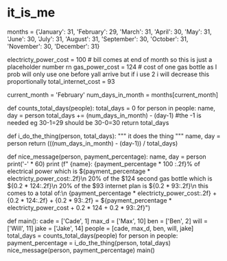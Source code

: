 # it_is_me
months = {'January': 31, 'February': 29, 'March': 31, 'April': 30, 'May': 31, 'June': 30, 'July': 31, 'August': 31, 'September': 30, 'October': 31, 'November': 30, 'December': 31}

electricty_power_cost = 100 # bill comes at end of month so this is just a placeholder number rn
gas_power_cost = 124 # cost of one gas bottle as I prob will only use one before yall arrive but if i use 2 i will decrease this proportionally
total_internet_cost = 93

current_month = 'February'
num_days_in_month = months[current_month]

def counts_total_days(people):
    total_days = 0
    for person in people:
        name, day = person
        total_days += (num_days_in_month) - (day-1) #the -1 is needed eg 30-1=29 should be 30-0=30
    return total_days

def i_do_the_thing(person, total_days):
    """ it does the thing """
    name, day = person
    return (((num_days_in_month) - (day-1)) / total_days)

def nice_message(person, payment_percentage):
    name, day = person
    print('-' * 60)
    print (f" {name}: {payment_percentage * 100 :.2f}% of electrical power which is ${payment_percentage * electricty_power_cost:.2f}\n 20% of the $124 second gas bottle which is ${0.2 * 124:.2f}\n 20% of the $93 internet plan is ${0.2 * 93:.2f}\n this comes to a total of:\n {payment_percentage * electricty_power_cost:.2f} + {0.2 * 124:.2f} + {0.2 * 93:.2f} = ${payment_percentage * electricty_power_cost + 0.2 * 124 + 0.2 * 93:.2f}")

def main():
    cade = ['Cade', 1]
    max_d = ['Max', 10]
    ben = ['Ben', 2]
    will = ['Will', 11]
    jake = ['Jake', 14]
    people = [cade, max_d, ben, will, jake]
    total_days = counts_total_days(people)
    for person in people:
        payment_percentage = i_do_the_thing(person, total_days)
        nice_message(person, payment_percentage)
main()
